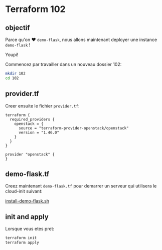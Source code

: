 # Terraform 102

## objectif

Parce qu'on ♥ `demo-flask`, nous allons maintenant deployer une instance `demo-flask` !

Youpi!


Commencez par travailler dans un nouveau dossier 102:

```bash
mkdir 102
cd 102
```

## provider.tf

Creer ensuite le fichier `provider.tf`:
```
terraform {
  required_providers {
    openstack = {
      source = "terraform-provider-openstack/openstack"
      version = "1.46.0"
    }
  }
}

provider "openstack" {
}

```

## demo-flask.tf

Creez maintenant `demo-flask.tf` pour demarrer un serveur qui utilisera le cloud-init suivant:

[install-demo-flask.sh](files/install-demo-flask.sh)

## init and apply

Lorsque vous etes pret:
```bash
terraform init
terraform apply
```
